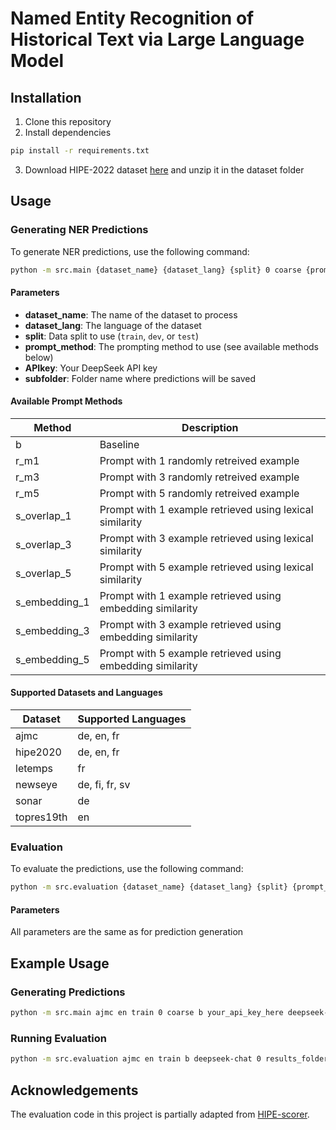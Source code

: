 # Named Entity Recognition of Historical Text via Large Language Model


## Installation

1. Clone this repository
2. Install dependencies
```bash
pip install -r requirements.txt
```
3. Download HIPE-2022 dataset [here](https://github.com/hipe-eval/HIPE-2022-data) and unzip it in the dataset folder

## Usage

### Generating NER Predictions

To generate NER predictions, use the following command:

```bash
python -m src.main {dataset_name} {dataset_lang} {split} 0 coarse {prompt_method} {APIkey} deepseek-chat {subfolder}
```

#### Parameters

- **dataset_name**: The name of the dataset to process
- **dataset_lang**: The language of the dataset
- **split**: Data split to use (`train`, `dev`, or `test`)
- **prompt_method**: The prompting method to use (see available methods below)
- **APIkey**: Your DeepSeek API key
- **subfolder**: Folder name where predictions will be saved

#### Available Prompt Methods

| Method | Description                                                |
|--------|------------------------------------------------------------|
| b | Baseline                                                   |
| r_m1 | Prompt with 1 randomly retreived example                   |
| r_m3 | Prompt with 3 randomly retreived example                   |
| r_m5 | Prompt with 5 randomly retreived example                   |
| s_overlap_1 | Prompt with 1 example retrieved using lexical similarity   |
| s_overlap_3 | Prompt with 3 example retrieved using lexical similarity   |
| s_overlap_5 | Prompt with 5 example retrieved using lexical similarity   |
| s_embedding_1 | Prompt with 1 example retrieved using embedding similarity |
| s_embedding_3 | Prompt with 3 example retrieved using embedding similarity |
| s_embedding_5 | Prompt with 5 example retrieved using embedding similarity |

#### Supported Datasets and Languages

| Dataset | Supported Languages |
|---------|-------------------|
| ajmc | de, en, fr |
| hipe2020 | de, en, fr |
| letemps | fr |
| newseye | de, fi, fr, sv |
| sonar | de |
| topres19th | en |

### Evaluation

To evaluate the predictions, use the following command:

```bash
python -m src.evaluation {dataset_name} {dataset_lang} {split} {prompt_method} deepseek-chat 0 {subfolder} nerc_coarse
```

#### Parameters

All parameters are the same as for prediction generation

## Example Usage

### Generating Predictions
```bash
python -m src.main ajmc en train 0 coarse b your_api_key_here deepseek-chat results_folder
```

### Running Evaluation
```bash
python -m src.evaluation ajmc en train b deepseek-chat 0 results_folder nerc_coarse
```
## Acknowledgements
The evaluation code in this project is partially adapted from [HIPE-scorer](https://github.com/hipe-eval/HIPE-scorer).
